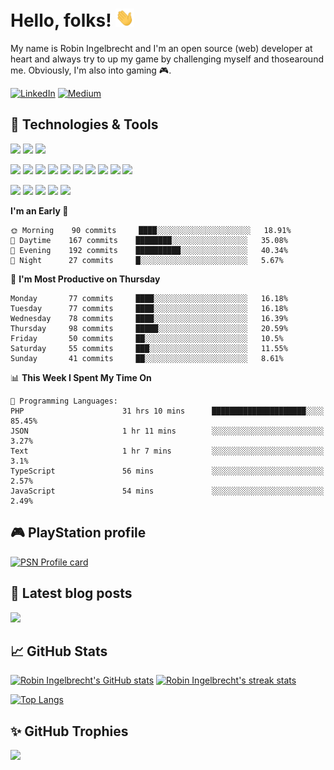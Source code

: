 # Hello, folks! <img src="https://raw.githubusercontent.com/robiningelbrecht/robiningelbrecht/master/wave.gif" width="30">
 
My name is Robin Ingelbrecht and I'm an open source (web) developer at heart and always try to up my game by challenging myself and thosearound me.
Obviously, I'm also into gaming 🎮.

[![LinkedIn](https://img.shields.io/badge/LinkedIn-0D61B8?style=flat&logo=linkedin&logoColor=white&color=0D61B8)](https://linkedin.com/in/robin-ingelbrecht) 
[![Medium](https://img.shields.io/badge/Medium-2bbc8a?style=flat&logo=medium&logoColor=white&color=2bbc8a)](https://ingelbrechtrobin.medium.com/) 

## :wrench: Technologies & Tools
![](https://img.shields.io/badge/OS-Linux-informational?style=flat&logo=linux&logoColor=white&color=2bbc8a)
![](https://img.shields.io/badge/OS-Macos-informational?style=flat&logo=macos&logoColor=white&color=2bbc8a)
![](https://img.shields.io/badge/Editor-phpstorm-informational?style=flat&logo=phpstorm&logoColor=white&color=2bbc8a)

![](https://img.shields.io/badge/Code-Php-informational?style=flat&logo=php&logoColor=white&color=2bbc8a)
![](https://img.shields.io/badge/Framework-Symfony-informational?style=flat&logo=symfony&logoColor=white&color=2bbc8a)
![](https://img.shields.io/badge/Framework-Drupal-informational?style=flat&logo=drupal&logoColor=white&color=2bbc8a)
![](https://img.shields.io/badge/Framework-Laravel-informational?style=flat&logo=laravel&logoColor=white&color=2bbc8a)
![](https://img.shields.io/badge/Code-Python-informational?style=flat&logo=python&logoColor=white&color=2bbc8a)
![](https://img.shields.io/badge/Code-JavaScript-informational?style=flat&logo=javascript&logoColor=white&color=2bbc8a)
![](https://img.shields.io/badge/Code-css3-informational?style=flat&logo=css3&logoColor=white&color=2bbc8a)
![](https://img.shields.io/badge/Code-html5-informational?style=flat&logo=html5&logoColor=white&color=2bbc8a)
![](https://img.shields.io/badge/Code-chart.js-informational?style=flat&logo=chartdotjs&logoColor=white&color=2bbc8a)
![](https://img.shields.io/badge/Shell-Bash-informational?style=flat&logo=gnu-bash&logoColor=white&color=2bbc8a)

![](https://img.shields.io/badge/Tools-MySQL-informational?style=flat&logo=mysql&logoColor=white&color=2bbc8a)
![](https://img.shields.io/badge/Tools-MariaDB-informational?style=flat&logo=mariadb&logoColor=white&color=2bbc8a)
![](https://img.shields.io/badge/Tools-RabbitMQ-informational?style=flat&logo=rabbitmq&logoColor=white&color=2bbc8a)
![](https://img.shields.io/badge/Devops-Docker-informational?style=flat&logo=docker&logoColor=white&color=2bbc8a)
![](https://img.shields.io/badge/GitHub-continuous%20integration-informational?style=flat&logo=github%20actions&logoColor=white&color=2bbc8a)

<!--START_SECTION:waka-->
**I'm an Early 🐤** 

```text
🌞 Morning    90 commits     ████░░░░░░░░░░░░░░░░░░░░░   18.91% 
🌆 Daytime    167 commits    ████████░░░░░░░░░░░░░░░░░   35.08% 
🌃 Evening    192 commits    ██████████░░░░░░░░░░░░░░░   40.34% 
🌙 Night      27 commits     █░░░░░░░░░░░░░░░░░░░░░░░░   5.67%

```
📅 **I'm Most Productive on Thursday** 

```text
Monday       77 commits     ████░░░░░░░░░░░░░░░░░░░░░   16.18% 
Tuesday      77 commits     ████░░░░░░░░░░░░░░░░░░░░░   16.18% 
Wednesday    78 commits     ████░░░░░░░░░░░░░░░░░░░░░   16.39% 
Thursday     98 commits     █████░░░░░░░░░░░░░░░░░░░░   20.59% 
Friday       50 commits     ██░░░░░░░░░░░░░░░░░░░░░░░   10.5% 
Saturday     55 commits     ███░░░░░░░░░░░░░░░░░░░░░░   11.55% 
Sunday       41 commits     ██░░░░░░░░░░░░░░░░░░░░░░░   8.61%

```


📊 **This Week I Spent My Time On** 

```text
💬 Programming Languages: 
PHP                      31 hrs 10 mins      █████████████████████░░░░   85.45% 
JSON                     1 hr 11 mins        ░░░░░░░░░░░░░░░░░░░░░░░░░   3.27% 
Text                     1 hr 7 mins         ░░░░░░░░░░░░░░░░░░░░░░░░░   3.1% 
TypeScript               56 mins             ░░░░░░░░░░░░░░░░░░░░░░░░░   2.57% 
JavaScript               54 mins             ░░░░░░░░░░░░░░░░░░░░░░░░░   2.49%

```


<!--END_SECTION:waka-->

## :video_game: PlayStation profile

<a href="https://psn-profile-card.robiningelbrecht.be/minimal"><img src="https://psn-profile-card.robiningelbrecht.be/minimal" alt="PSN Profile card"></a>

## :pencil: Latest blog posts

<a target="_blank" href="https://ingelbrechtrobin.medium.com/"><img src="https://medium-rss-github.robiningelbrecht.be/@ingelbrechtrobin/0,1,2,3/layout:two-col" /></a>

## :chart_with_upwards_trend: GitHub Stats

[![Robin Ingelbrecht's GitHub stats](https://github-readme-stats.vercel.app/api?username=robiningelbrecht&count_private=true)](https://github.com/robiningelbrecht)
[![Robin Ingelbrecht's streak stats](https://github-readme-streak-stats.herokuapp.com/?user=robiningelbrecht)](https://github.com/robiningelbrecht)

[![Top Langs](https://github-readme-stats.vercel.app/api/top-langs/?username=robiningelbrecht&layout=compact)](https://github.com/robiningelbrecht) 

 ## :sparkles: GitHub Trophies
 
![](https://github-profile-trophy.vercel.app/?username=robiningelbrecht&theme=chalk&no-frame=false&no-bg=true&margin-w=4)
